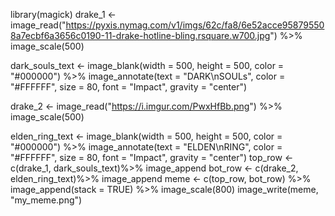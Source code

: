 library(magick)
drake_1 <- image_read("https://pyxis.nymag.com/v1/imgs/62c/fa8/6e52acce958795508a7ecbf6a3656c0190-11-drake-hotline-bling.rsquare.w700.jpg") %>%
  image_scale(500)

dark_souls_text <- image_blank(width = 500, 
                          height = 500, 
                          color = "#000000") %>%
  image_annotate(text = "DARK\nSOULs",
                 color = "#FFFFFF",
                 size = 80,
                 font = "Impact",
                 gravity = "center")

drake_2 <- image_read("https://i.imgur.com/PwxHfBb.png") %>%
  image_scale(500)

elden_ring_text <- image_blank(width = 500, 
                               height = 500, 
                               color = "#000000") %>%
  image_annotate(text = "ELDEN\nRING",
                 color = "#FFFFFF",
                 size = 80,
                 font = "Impact",
                 gravity = "center")
top_row <- c(drake_1, dark_souls_text)%>%
    image_append
bot_row <- c(drake_2, elden_ring_text)%>%
    image_append
meme <- c(top_row, bot_row) %>%
  image_append(stack = TRUE) %>%
  image_scale(800)
image_write(meme, "my_meme.png")
